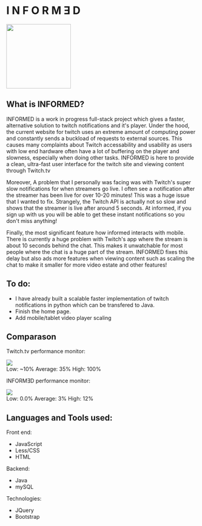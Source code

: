 # I N F O R M Ǝ D

<img src="https://pngimg.com/uploads/twitch/twitch_PNG6.png" width=170>

## What is INFORMED?

INFORMED is a work in progress full-stack project which gives a faster, alternative solution to twitch notifications and it's player. Under the hood, the current website for twitch uses an extreme amount of computing power and constantly sends a buckload of requests to external sources. This causes many complaints about Twitch accessability and usability as users with low end hardware often have a lot of buffering on the player and slowness, especially when doing other tasks. INFORMED is here to provide a clean, ultra-fast user interface for the twitch site and viewing content through Twitch.tv

Moreover, A problem that I personally was facing was with Twitch's super slow notifications for when streamers go live. I often see a notification after the streamer has been live for over 10-20 minutes! This was a huge issue that I wanted to fix. Strangely, the Twitch API is actually not so slow and shows that the streamer is live after around 5 seconds. At informed, if you sign up with us you will be able to get these instant notifications so you don't miss anything!

Finally, the most significant feature how informed interacts with mobile. There is currently a huge problem with Twitch's app where the stream is about 10 seconds behind the chat. This makes it unwatchable for most people where the chat is a huge part of the stream. INFORMED fixes this delay but also ads more features when viewing content such as scaling the chat to make it smaller for more video estate and other features!

## To do:

 - I have already built a scalable faster implementation of twitch notifications in python which can be transfered to Java.
 - Finish the home page. 
 - Add mobile/tablet video player scaling

## Comparason 

Twitch.tv performance monitor:

<img src="https://i.imgur.com/PWI0pfo.png"><br>
Low: ~10%
Average: 35%
High: 100%

INFORMƎD performance monitor:

<img src="https://i.imgur.com/NzgVcEU.png"><br>
Low: 0.0%
Average: 3%
High: 12%

## Languages and Tools used:
 
 Front end:
 
 - JavaScript
 - Less/CSS
 - HTML
 
 Backend:
 
 - Java
 - mySQL
 
 Technologies:
 
 - JQuery
 - Bootstrap

